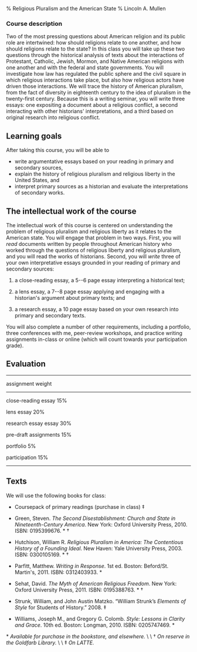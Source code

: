 % Religious Pluralism and the American State
% Lincoln A. Mullen

### Course description

Two of the most pressing questions about American religion and its
public role are intertwined: how should religions relate to one another,
and how should religions relate to the state? In this class you will
take up these two questions through the historical analysis of texts
about the interactions of Protestant, Catholic, Jewish, Mormon, and
Native American religions with one another and with the federal and
state governments. You will investigate how law has regulated the public
sphere and the civil square in which religious interactions take place,
but also how religious actors have driven those interactions. We will
trace the history of American pluralism, from the fact of diversity in
eighteenth century to the idea of pluralism in the twenty-first century.
Because this is a writing seminar, you will write three essays: one
expositing a document about a religious conflict, a second interacting
with other historians' interpretations, and a third based on original
research into religious conflict.

## Learning goals

After taking this course, you will be able to

+   write argumentative essays based on your reading in primary and
    secondary sources,
+   explain the history of religious pluralism and religious liberty in
    the United States, and
+   interpret primary sources as a historian and evaluate the
    interpretations of secondary works.

## The intellectual work of the course

The intellectual work of this course is centered on understanding the
problem of religious pluralism and religious liberty as it relates to
the American state. You will engage that problem in two ways. First, you
will *read* documents written by people throughout American history who
worked through the questions of religious liberty and religious
pluralism, and you will read the works of historians. Second, you will
*write* three of your own interpretative essays grounded in your reading
of primary and secondary sources:

1. a close-reading essay, a 5--6 page essay interpreting a historical
   text;

2. a lens essay, a 7--8 page essay applying and engaging with a
   historian's argument about primary texts; and

3. a research essay, a 10 page essay based on your own research into
   primary and secondary texts.

You will also complete a number of other requirements, including a
portfolio, three conferences with me, peer-review workshops, and
practice writing assignments in-class or online (which will count
towards your participation grade). 

## Evaluation

------------------------        --------
assignment                      weight
------------------------        --------
close-reading essay             15%

lens essay                      20%

research essay essay            30%

pre-draft assignments           15% 

portfolio                        5%

participation                   15%
------------------------        --------

## Texts

We will use the following books for class: 

+ Coursepack of primary readings (purchase in class) ‡

+ Green, Steven. *The Second Disestablishment: Church and State in
  Nineteenth-Century America*. New York: Oxford University Press, 2010.
  ISBN: 0195399676. \* †

+ Hutchison, William R. *Religious Pluralism in America: The Contentious
  History of a Founding Ideal*. New Haven: Yale University Press, 2003.
  ISBN: 0300105169. \* †

+ Parfitt, Matthew. *Writing in Response*. 1st ed. Boston: Beford/St.
  Martin's, 2011. ISBN: 0312403933. \*

+ Sehat, David. *The Myth of American Religious Freedom*. New York:
  Oxford University Press, 2011. ISBN: 0195388763. \* †

+ Strunk, William, and John Austin Matzko. “William Strunk’s *Elements
  of Style* for Students of History.” 2008. ‡

+ Williams, Joseph M., and Gregory G. Colomb. *Style: Lessons in Clarity
  and Grace*. 10th ed. Boston: Longman, 2010. ISBN: 0205747469. \*

\* *Available for purchase in the bookstore, and elsewhere.* \ \ †	*On
reserve in the Goldfarb Library.* \ \ ‡ *On LATTE.*
